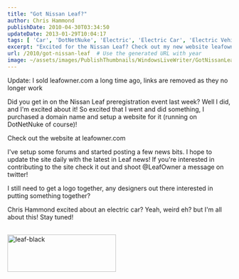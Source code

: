 ```yaml
---
title: "Got Nissan Leaf?"
author: Chris Hammond
publishDate: 2010-04-30T03:34:50
updateDate: 2013-01-29T10:04:17
tags: [ 'Car', 'DotNetNuke', 'Electric', 'Electric Car', 'Electric Vehicle', 'EV', 'Leaf', 'Nissan', 'Nissan Leaf', 'Project' ]
excerpt: "Excited for the Nissan Leaf? Check out my new website leafowner.com for the latest news and forums. Join the conversation! #NissanLeaf #electriccar"
url: /2010/got-nissan-leaf  # Use the generated URL with year
image: ~/assets/images/PublishThumbnails/WindowsLiveWriter/GotNissanLeaf_7FF/leaf-black_2.png
---
```

Update: I sold leafowner.com a long time ago, links are removed as they no longer work

Did you get in on the Nissan Leaf preregistration event last week? Well I did, and I'm excited about it! So excited that I went and did something, I purchased a domain name and setup a website for it (running on DotNetNuke of course)!
 
Check out the website at leafowner.com
 
I've setup some forums and started posting a few news bits. I hope to update the site daily with the latest in Leaf news! If you're interested in contributing to the site check it out and shoot @LeafOwner a message on twitter!
 
I still need to get a logo together, any designers out there interested in putting something together?
 
Chris Hammond excited about an electric car? Yeah, weird eh? but I'm all about this! Stay tuned!
 
<a href="/assets/images/PublishThumbnails/WindowsLiveWriter/GotNissanLeaf_7FF/leaf-black_2.png"><br /> <img width="244" height="84" title="leaf-black" style="display: inline;border: 0px;" alt="leaf-black" src="/assets/images/PublishThumbnails//WindowsLiveWriter/GotNissanLeaf_7FF/leaf-black_thumb.png" /></a>

